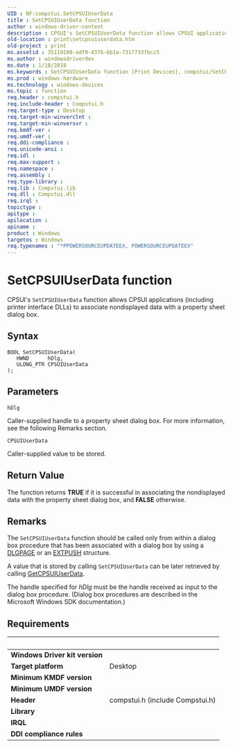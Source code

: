 ```yaml
---
UID : NF:compstui.SetCPSUIUserData
title : SetCPSUIUserData function
author : windows-driver-content
description : CPSUI's SetCPSUIUserData function allows CPSUI applications (including printer interface DLLs) to associate nondisplayed data with a property sheet dialog box.
old-location : print\setcpsuiuserdata.htm
old-project : print
ms.assetid : 35119100-adf9-4376-bb1a-7317733fbcc5
ms.author : windowsdriverdev
ms.date : 1/18/2018
ms.keywords : SetCPSUIUserData function [Print Devices], compstui/SetCPSUIUserData, print.setcpsuiuserdata, SetCPSUIUserData, cpsuifnc_d2f38387-ece5-4894-86d5-0ef66f62a72c.xml
ms.prod : windows-hardware
ms.technology : windows-devices
ms.topic : function
req.header : compstui.h
req.include-header : Compstui.h
req.target-type : Desktop
req.target-min-winverclnt : 
req.target-min-winversvr : 
req.kmdf-ver : 
req.umdf-ver : 
req.ddi-compliance : 
req.unicode-ansi : 
req.idl : 
req.max-support : 
req.namespace : 
req.assembly : 
req.type-library : 
req.lib : Compstui.lib
req.dll : Compstui.dll
req.irql : 
topictype : 
apitype : 
apilocation : 
apiname : 
product : Windows
targetos : Windows
req.typenames : "*PPOWERSOURCEUPDATEEX, POWERSOURCEUPDATEEX"
---
```



# SetCPSUIUserData function
CPSUI's <code>SetCPSUIUserData</code> function allows CPSUI applications (including printer interface DLLs) to associate nondisplayed data with a property sheet dialog box.

## Syntax

````
BOOL SetCPSUIUserData(
   HWND      hDlg,
   ULONG_PTR CPSUIUserData
);
````

## Parameters

`hDlg`

Caller-supplied handle to a property sheet dialog box. For more information, see the following Remarks section.

`CPSUIUserData`

Caller-supplied value to be stored.


## Return Value

The  function returns <b>TRUE</b> if it is successful in associating the nondisplayed data with the property sheet dialog box, and <b>FALSE</b> otherwise.

## Remarks

The <code>SetCPSUIUserData</code> function should be called only from within a dialog box procedure that has been associated with a dialog box by using a <a href="..\compstui\ns-compstui-_dlgpage.md">DLGPAGE</a> or an <a href="..\compstui\ns-compstui-_extpush.md">EXTPUSH</a> structure.

A value that is stored by calling <code>SetCPSUIUserData</code> can be later retrieved by calling <a href="..\compstui\nf-compstui-getcpsuiuserdata.md">GetCPSUIUserData</a>.

The handle specified for <i>hDlg</i> must be the handle received as input to the dialog box procedure. (Dialog box procedures are described in the Microsoft Windows SDK documentation.)

## Requirements
| &nbsp; | &nbsp; |
| ---- |:---- |
| **Windows Driver kit version** |  |
| **Target platform** | Desktop |
| **Minimum KMDF version** |  |
| **Minimum UMDF version** |  |
| **Header** | compstui.h (include Compstui.h) |
| **Library** |  |
| **IRQL** |  |
| **DDI compliance rules** |  |